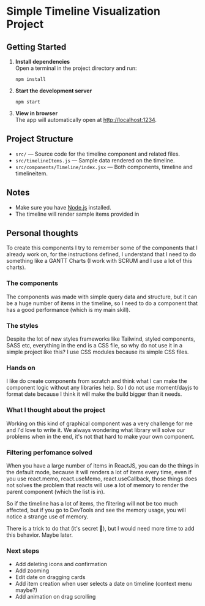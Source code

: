 # Simple Timeline Visualization Project

## Getting Started

1. **Install dependencies**  
   Open a terminal in the project directory and run:
   ```
   npm install
   ```

2. **Start the development server**  
   ```
   npm start
   ```

3. **View in browser**  
   The app will automatically open at [http://localhost:1234](http://localhost:1234).

## Project Structure

- `src/` — Source code for the timeline component and related files.
- `src/timelineItems.js` — Sample data rendered on the timeline.
- `src/components/Timeline/index.jsx` — Both components, timeline and timelineitem.

## Notes

- Make sure you have [Node.js](https://nodejs.org/) installed.
- The timeline will render sample items provided in

## Personal thoughts

To create this components I try to remember some of the components that I already work on, for the instructions defined, I understand that I need to do something like a GANTT Charts (I work with SCRUM and I use a lot of this charts).

### The components
The components was made with simple query data and structure, but it can be a huge number of items in the timeline, so I need to do a component that has a good performance (which is my main skill).

### The styles
Despite the lot of new styles frameworks like Tailwind, styled components, SASS etc, everything in the end is a CSS file, so why do not use it in a simple project like this? I use CSS modules because its simple CSS files.

### Hands on
I like do create components from scratch and think what I can make the component logic without any libraries help. So I do not use moment/dayjs to format date because I think it will make the build bigger than it needs.

### What I thought about the project
Working on this kind of graphical component was a very challenge for me and I'd love to write it. We always wondering what library will solve our problems when in the end, it's not that hard to make your own component.

### Filtering perfomance solved

When you have a large number of items in ReactJS, you can do the things in the default mode, because it will renders a lot of items every time, even if you use react.memo, react.useMemo, react.useCallback, those things does not solves the problem that reacts will use a lot of memory to render the parent component (which the list is in).

So if the timeline has a lot of items, the filtering will not be too much affected, but if you go to DevTools and see the memory usage, you will notice a strange use of memory.

There is a trick to do that (it's secret &#129323;), but I would need more time to add this behavior. Maybe later.

### Next steps

- Add deleting icons and confirmation
- Add zooming
- Edit date on dragging cards
- Add item creation when user selects a date on timeline (context menu maybe?)
- Add animation on drag scrolling
